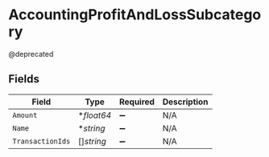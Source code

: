 # AccountingProfitAndLossSubcategory

@deprecated


## Fields

| Field              | Type               | Required           | Description        |
| ------------------ | ------------------ | ------------------ | ------------------ |
| `Amount`           | **float64*         | :heavy_minus_sign: | N/A                |
| `Name`             | **string*          | :heavy_minus_sign: | N/A                |
| `TransactionIds`   | []*string*         | :heavy_minus_sign: | N/A                |